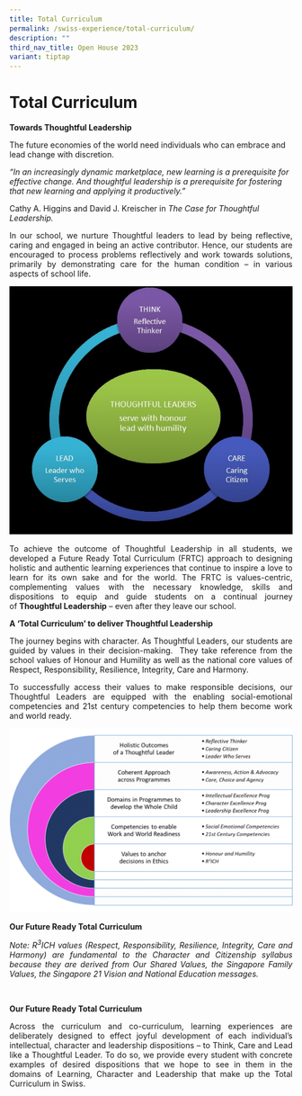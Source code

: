 ```yaml
---
title: Total Curriculum
permalink: /swiss-experience/total-curriculum/
description: ""
third_nav_title: Open House 2023
variant: tiptap
---
```

# Total Curriculum

**Towards Thoughtful Leadership**

The future economies of the world need individuals who can embrace and lead change with discretion.

_“In an increasingly dynamic marketplace, new learning is a prerequisite for effective change. And thoughtful leadership is a prerequisite for fostering that new learning and applying it productively.”_

Cathy A. Higgins and David J. Kreischer in&nbsp;_The Case for Thoughtful Leadership._

<p style="text-align: justify;">In our school, we nurture Thoughtful leaders to lead by being reflective, caring and engaged in being an active contributor. Hence, our students are encouraged to process problems reflectively and work towards solutions, primarily by demonstrating care for the human condition – in various aspects of school life.</p>

![](/images/Swiss%20Experience/Total%20Curriculum/Mini-Website-Update1.jpg)

<p style="text-align: justify;">To achieve the outcome of Thoughtful Leadership in all students, we developed a Future Ready Total Curriculum (FRTC) approach to designing holistic and authentic learning experiences that continue to inspire a love to learn for its own sake and for the world. The FRTC is values-centric, complementing values with the necessary knowledge, skills and dispositions to equip and guide students on a continual journey of&nbsp;<b>Thoughtful Leadership</b>&nbsp;– even after they leave our school.&nbsp;</p>

**A ‘Total Curriculum’ to deliver Thoughtful Leadership**

<p style="text-align: justify;">The journey begins with character. As Thoughtful Leaders, our students are guided by values in their decision-making.&nbsp; They take reference from the school values of Honour and Humility as well as the national core values of Respect, Responsibility, Resilience, Integrity, Care and Harmony.</p>

<p style="text-align: justify;">To successfully access their values to make responsible decisions, our Thoughtful Leaders are equipped with the enabling social-emotional competencies and 21st century competencies to help them become work and world ready.</p>

![](/images/Swiss%20Experience/Total%20Curriculum/Mini-Website-Update2.png)

**Our Future Ready Total Curriculum**

<p style="text-align: justify;"><i>Note: R<sup>3</sup>ICH values (Respect, Responsibility, Resilience, Integrity, Care and Harmony) are fundamental to the Character and Citizenship syllabus because they are derived from Our Shared Values, the Singapore Family Values, the Singapore 21 Vision and National Education messages.</i></p> &nbsp;&nbsp;

**Our Future Ready Total Curriculum**

<p style="text-align: justify;">Across the curriculum and co-curriculum, learning experiences are deliberately designed to effect joyful development of each individual’s intellectual, character and leadership dispositions – to Think, Care and Lead like a Thoughtful Leader. To do so, we provide every student with concrete examples of desired dispositions that we hope to see in them in the domains of Learning, Character and Leadership that make up the Total Curriculum in Swiss.</p>